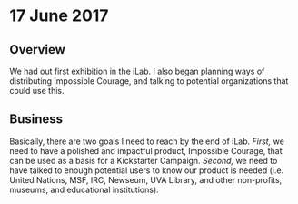 # 17 June 2017

## Overview

We had out first exhibition in the iLab. I also began planning ways of distributing Impossible Courage, and talking to potential organizations that could use this.

## Business

Basically, there are two goals I need to reach by the end of iLab. *First,* we need to have a polished and impactful product, Impossible Courage, that can be used as a basis for a Kickstarter Campaign. *Second,* we need to have talked to enough potential users to know our product is needed (i.e. United Nations, MSF, IRC, Newseum, UVA Library, and other non-profits, museums, and educational institutions).